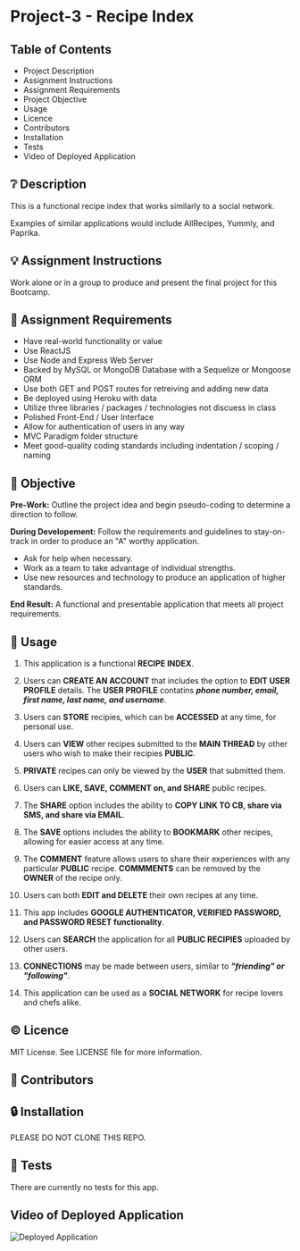 # Project-3 - Recipe Index

## **Table of Contents**

* Project Description
* Assignment Instructions
* Assignment Requirements
* Project Objective
* Usage
* Licence
* Contributors
* Installation
* Tests
* Video of Deployed Application

## ❔ **Description**

This is a functional recipe index that works similarly to a social network. 

Examples of similar applications would include AllRecipes, Yummly, and Paprika. 

## 💡 **Assignment Instructions**

Work alone or in a group to produce and present the final project for this Bootcamp. 

## 📌 **Assignment Requirements**

- Have real-world functionality or value
- Use ReactJS
- Use Node and Express Web Server
- Backed by MySQL or MongoDB Database with a Sequelize or Mongoose ORM
- Use both GET and POST routes for retreiving and adding new data
- Be deployed using Heroku with data
- Utilize three libraries / packages / technologies not discuess in class
- Polished Front-End / User Interface
- Allow for authentication of users in any way
- MVC Paradigm folder structure
- Meet good-quality coding standards including indentation / scoping / naming

## 🔲 **Objective**

**Pre-Work:** Outline the project idea and begin pseudo-coding to determine a direction to follow.

**During Developement:** Follow the requirements and guidelines to stay-on-track in order to produce an "A" worthy application. 
  - Ask for help when necessary. 
  - Work as a team to take advantage of individual strengths.
  - Use new resources and technology to produce an application of higher standards. 

**End Result:** A functional and presentable application that meets all project requirements.

## 🔑 **Usage**

1. This application is a functional **RECIPE INDEX**. 

2. Users can **CREATE AN ACCOUNT** that includes the option to **EDIT USER PROFILE** details. The **USER PROFILE** contatins _**phone number, email, first name, last name, and username**_. 

3. Users can **STORE** recipies, which can be **ACCESSED** at any time, for personal use. 

4. Users can **VIEW** other recipes submitted to the **MAIN THREAD** by other users who wish to make their recipies **PUBLIC**. 

5. **PRIVATE** recipes can only be viewed by the **USER** that submitted them. 

6. Users can **LIKE, SAVE, COMMENT on, and SHARE** public recipes. 

7. The **SHARE** option includes the ability to **COPY LINK TO CB, share via SMS, and share via EMAIL**. 

8. The **SAVE** options includes the ability to **BOOKMARK** other recipes, allowing for easier access at any time.

9. The **COMMENT** feature allows users to share their experiences with any particular **PUBLIC** recipe. **COMMMENTS** can be removed by the **OWNER** of the recipe only. 

10. Users can both **EDIT and DELETE** their own recipes at any time. 

11. This app includes **GOOGLE AUTHENTICATOR, VERIFIED PASSWORD, and PASSWORD RESET functionality**. 

12. Users can **SEARCH** the application for all **PUBLIC RECIPIES** uploaded by other users. 

13. **CONNECTIONS** may be made between users, similar to _**"friending" or "following"**_.

14. This application can be used as a **SOCIAL NETWORK** for recipe lovers and chefs alike.

## © **Licence**

MIT License. See LICENSE file for more information.

## 💬 **Contributors**



## 🔒 **Installation**

PLEASE DO NOT CLONE THIS REPO. 

## 📂 **Tests**

There are currently no tests for this app. 

## **Video of Deployed Application**

![Deployed Application]()
